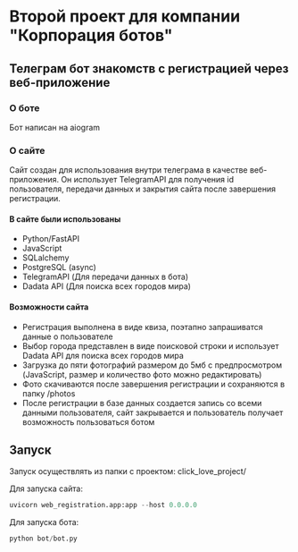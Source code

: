 # Второй проект для компании "Корпорация ботов"

## Телеграм бот знакомств с регистрацией через веб-приложение

### О боте

Бот написан на aiogram

### О сайте

Сайт создан для использования внутри телеграма в качестве веб-приложения. Он использует TelegramAPI для получения id пользователя, передачи данных и закрытия сайта после завершения регистрации.

#### В сайте были использованы
- Python/FastAPI
- JavaScript
- SQLalchemy
- PostgreSQL (async)
- TelegramAPI (Для передачи данных в бота)
- Dadata API (Для поиска всех городов мира)

#### Возможности сайта
- Регистрация выполнена в виде квиза, поэтапно запрашиватся данные о пользователе
- Выбор города представлен в виде поисковой строки и использует Dadata API для поиска всех городов мира
- Загрузка до пяти фотографий размером до 5мб с предпросмотром (JavaScript, размер и количество фото можно редактировать)
- Фото скачиваются после завершения регистрации и сохраняются в папку /photos
- После регистрации в базе данных создается запись со всеми данными пользователя, сайт закрывается и пользователь получает возможность пользоваться ботом

## Запуск

Запуск осуществлять из папки с проектом: click_love_project/

   Для запуска сайта:
   ```python
   uvicorn web_registration.app:app --host 0.0.0.0
   ```

   Для запуска бота:
   ```python
   python bot/bot.py
   ```